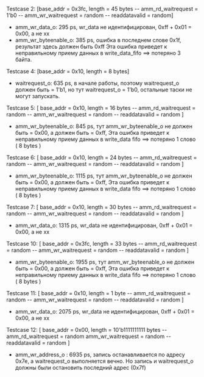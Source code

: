 <!-- Testcase 1: //
[ base_addr =  0x10, length = 20 bytes -- amm_rd_waitrequest = random -- amm_wr_waitrequest = random -- readdatavalid = random ]
- amm_wr_data_o: 295 ps, wr_data не идентифицирован, 0xff + 0x01 = 0x00, а не xx -->

Testcase 2:
[base_addr =  0x3fc, length =  45 bytes -- amm_rd_waitrequest = 1'b0 -- amm_wr_waitrequest = random -- readdatavalid = random]
- amm_wr_data_o: 295 ps, wr_data не идентифицирован, 0xff + 0x01 = 0x00, а не xx 
- amm_wr_byteenable_o: 385 ps, ошибка в последнем слове 0x1f, результат здесь должен быть 0xff Эта ошибка приведет к неправильному приему данных в write_data_fifo ==> потеряно 3 байта.

Testcase 4:
[base_addr =  0x10, length = 8 bytes]
- waitrequest_o: 635 ps, в начале работы, поэтому waitrequest_o должен быть = 1'b1, но тут waitrequest_o = 1'b0, остальные таски не могут запускать.

Testcase 5:
[ base_addr =  0x10, length = 16 bytes -- amm_rd_waitrequest = random -- amm_wr_waitrequest = random -- readdatavalid = random ]
- amm_wr_byteenable_o: 845 ps, тут amm_wr_byteenable_o не должен быть = 0x00, а должен быть = 0xff, Эта ошибка приведет к неправильному приему данных в write_data fifo ==> потеряно 1 слово ( 8 bytes )

Testcase 6: 
[ base_addr =  0x10, length = 24 bytes -- amm_rd_waitrequest = random -- amm_wr_waitrequest = random -- readdatavalid = random ]
- amm_wr_byteenable_o: 1115 ps, тут amm_wr_byteenable_o не должен быть = 0x00, а должен быть = 0xff, Эта ошибка приведет к неправильному приему данных в write_data fifo ==> потеряно 1 слово ( 8 bytes )

Testcase 7:
[ base_addr =  0x10, length = 30 bytes -- amm_rd_waitrequest = random -- amm_wr_waitrequest = random -- readdatavalid = random ]
- amm_wr_data_o: 1315 ps, wr_data не идентифицирован, 0xff + 0x01 = 0x00, а не xx 

Testcase 10:
[ base_addr =  0x3fc, length = 33 bytes -- amm_rd_waitrequest = random -- amm_wr_waitrequest = random -- readdatavalid = random  ]
- amm_wr_byteenable_o: 1955 ps, тут amm_wr_byteenable_o не должен быть = 0x00, а должен быть = 0xff, Эта ошибка приведет к неправильному приему данных в write_data fifo ==> потеряно 1 слово ( 8 bytes )

Testcase 11:
[ base_addr =  0x10, length = 1 byte -- amm_rd_waitrequest = random -- amm_wr_waitrequest = random -- readdatavalid = random ]
- amm_wr_data_o: 2075 ps, wr_data не идентифицирован, 0xff + 0x01 = 0x00, а не xx

Testcase 12:
[ base_addr =  0x00, length = 10'b1111111111 bytes -- amm_rd_waitrequest = random amm_wr_waitrequest = random -- readdatavalid = random ]
- amm_wr_address_o : 6935 ps, запись останавливается по адресу 0x7e, а waitrequest_o выполняется вечно. Но запись и waitrequest_o должны были остановить последний адрес (0x7f)

<!-- Testcase 3:
[base_addr =  0x10, length =  50 bytes -- amm_rd_waitrequest = 1'b0 -- amm_wr_waitrequest = 1'b0 -- readdatavalid = 1'b1]
- amm_wr_address_o : 395 ps, запись останавливается по адресу 0x15, а waitrequest_o выполняется вечно. Но запись и waitrequest_o должны были остановить последний адрес (0x16) -->

<!-- Testcase 4:
[base_addr =  0x10, length = 8 bytes]
- waitrequest_o: 1115 ps, в начале работы, поэтому waitrequest_o должен быть = 1'b1, но тут waitrequest_o = 1'b0, остальные таски не могут запускать. -->


<!-- Testcase 5:
[ base_addr =  0x10, length = 16 bytes -- amm_rd_waitrequest = random -- amm_wr_waitrequest = random -- readdatavalid = random ]
- amm_wr_byteenable_o: 1245 ps, тут amm_wr_byteenable_o не должен быть = 0x00, а должен быть = 0xff, Эта ошибка приведет к неправильному приему данных в write_data fifo ==> потеряно 1 слово ( 8 bytes ) -->

<!-- Testcase 6:
[ base_addr =  0x10, length = 24 bytes -- amm_rd_waitrequest = random -- amm_wr_waitrequest = random -- readdatavalid = random ]
- amm_wr_byteenable_o: 1375 ps, тут amm_wr_byteenable_o не должен быть = 0x00, а должен быть = 0xff, Эта ошибка приведет к неправильному приему данных в write_data fifo ==> потеряно 1 слово ( 8 bytes ) -->
  
<!-- Testcase 10:
[ base_addr =  0x3fc, length = 45 bytes -- amm_rd_waitrequest = random -- amm_wr_waitrequest = random -- readdatavalid = random  ]
- amm_wr_byteenable_o: 1965 ps, ошибка в последнем слове 0x1f, результат здесь должен быть 0xff Эта ошибка приведет к неправильному приему данных в write_data_fifo ==> потеряно 3 байта. -->

<!-- Testcase 12:
[ base_addr =  0x3fc, length = 33 bytes -- amm_rd_waitrequest = random -- amm_wr_waitrequest = random -- readdatavalid = random  ]
- amm_wr_byteenable_o: 2355 ps, тут amm_wr_byteenable_o не должен быть = 0x00, а должен быть = 0xff, Эта ошибка приведет к неправильному приему данных в write_data fifo ==> потеряно 1 слово ( 8 bytes ) -->

<!-- Testcase 13:
[ base_addr =  0x10, length = 7 bytes -- amm_rd_waitrequest = random -- amm_wr_waitrequest = random -- readdatavalid = random ]
- amm_wr_data_o: 2425 ps, wr_data не идентифицирован, 0xff + 0x01 = 0x00, а не xx -->

<!-- Testcase 14:
[ base_addr =  0x00, length = 10'b1111111111 bytes -- amm_rd_waitrequest = random amm_wr_waitrequest = random -- readdatavalid = random ]
- amm_wr_address_o : 5995 ps, запись останавливается по адресу 0x7e, а waitrequest_o выполняется вечно. Но запись и waitrequest_o должны были остановить последний адрес (0x7f) -->

